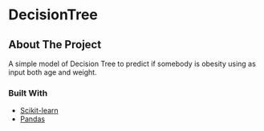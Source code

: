# DecisionTree



<!-- ABOUT THE PROJECT -->
## About The Project

A simple model of Decision Tree to predict if somebody is obesity using as input both age and weight.



### Built With


* [Scikit-learn](https://scikit-learn.org/stable/)
* [Pandas](https://pandas.pydata.org/)



